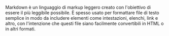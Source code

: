 Markdown è un linguaggio di markup leggero creato con l'obiettivo di essere il più leggibile possibile. È spesso usato per formattare file di testo semplice in modo da includere elementi come intestazioni, elenchi, link e altro, con l'intenzione che questi file siano facilmente convertibili in HTML o in altri formati.